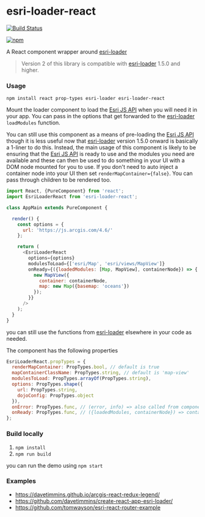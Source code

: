# esri-loader-react

[![Build Status](https://travis-ci.org/davetimmins/esri-loader-react.svg?branch=master)](https://travis-ci.org/davetimmins/esri-loader-react)

[![npm](https://img.shields.io/npm/v/esri-loader-react.svg)](https://www.npmjs.com/package/esri-loader-react)

A React component wrapper around [esri-loader](https://github.com/Esri/esri-loader)

> Version 2 of this library is compatible with [esri-loader](https://github.com/Esri/esri-loader) 1.5.0 and higher.

### Usage

`npm install react prop-types esri-loader esri-loader-react`

Mount the loader component to load the [Esri JS API](https://developers.arcgis.com/javascript/) when you will need it in your app.
You can pass in the options that get forwarded to the [esri-loader](https://github.com/Esri/esri-loader) `loadModules` function.

You can still use this component as a means of pre-loading the [Esri JS API](https://developers.arcgis.com/javascript/) though it is less useful now that [esri-loader](https://github.com/Esri/esri-loader) version 1.5.0 onward is basically a 1-liner to do this. Instead, the main usage of this component is likely to be ensuring that the [Esri JS API](https://developers.arcgis.com/javascript/) is ready to use and the modules you need are available and these can then be used to do something in your UI with a DOM node mounted for you to use. If you don't need to auto inject a container node into your UI then set `renderMapContainer={false}`. You can pass through children to be rendered too.

```js
import React, {PureComponent} from 'react';
import EsriLoaderReact from 'esri-loader-react';

class AppMain extends PureComponent {

  render() {
    const options = {
      url: 'https://js.arcgis.com/4.6/'
    };

    return (
      <EsriLoaderReact 
        options={options} 
        modulesToLoad={['esri/Map', 'esri/views/MapView']}    
        onReady={({loadedModules: [Map, MapView], containerNode}) => {
          new MapView({
            container: containerNode,
            map: new Map({basemap: 'oceans'})
          });
        }}
      />
    );
  }
}
```

you can still use the functions from [esri-loader](https://github.com/Esri/esri-loader) elsewhere in your code as needed.

The component has the following properties

```js
EsriLoaderReact.propTypes = {
  renderMapContainer: PropTypes.bool, // default is true
  mapContainerClassName: PropTypes.string, // default is 'map-view'
  modulesToLoad: PropTypes.arrayOf(PropTypes.string),
  options: PropTypes.shape({
    url: PropTypes.string,
    dojoConfig: PropTypes.object
  }),
  onError: PropTypes.func, // (error, info) => also called from componentDidCatch, default is onError: (error, info) => console.error(error),
  onReady: PropTypes.func, // ({loadedModules, containerNode}) => containerNode is null if renderMapContainer !== true
};
```

### Build locally

1. `npm install`
2. `npm run build`

you can run the demo using `npm start`

### Examples

* https://davetimmins.github.io/arcgis-react-redux-legend/
* https://github.com/davetimmins/create-react-app-esri-loader/
* https://github.com/tomwayson/esri-react-router-example
